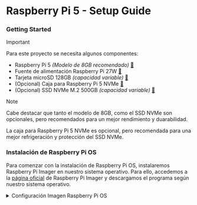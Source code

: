 # Raspberry Pi 5 - Setup Guide
### Getting Started
> [!IMPORTANT]
> Para este proyecto se necesita algunos componentes:
> - Raspberry Pi 5 *(Modelo de 8GB recomendado)* [🔗](https://amzn.eu/d/8PSWlGE)
> - Fuente de alimentación Raspberry Pi 27W [🔗](https://amzn.eu/d/5KuvbUQ)
> - Tarjeta microSD 128GB *(capacidad variable)* [🔗](https://amzn.eu/d/2EA1wH9)
> - (Opcional) Caja para Raspberry Pi 5 NVMe [🔗](https://amzn.eu/d/1gozBP4)
> - (Opcional) SSD NVMe M.2 500GB  *(capacidad variable)* [🔗](https://amzn.eu/d/a8RKGx0)

> [!NOTE]
> Cabe destacar que tanto el modelo de 8GB, como el SSD NVMe son opcionales, pero recomendados para un mejor rendimiento y duarabilidad.
> 
> La caja para Raspberry Pi 5 NVMe es opcional, pero recomendada para una mejor refrigeración y protección del SSD NVMe.

### Instalación de Raspberry Pi OS
Para comenzar con la instalación de Raspberry Pi OS, instalaremos Raspberry Pi Imager en nuestro sistema operativo. Para ello, accedemos a la [página oficial](https://www.raspberrypi.org/software/)   de Raspberry Pi Imager y descargamos el programa según nuestro sistema operativo.

<details>
<summary>Configuración Imagen Raspberry Pi OS</summary>
<br>

1. Seleccionamos la opción de **"Choose Device"**  y elegimos la opción de Raspberry Pi 5.
2. Seleccionamos la opción de **"Choose OS"** y elegimos la opción de Raspberry Pi OS. (Raspberry Pi OS [Con interfaz gráfica] o Raspberry Pi OS Lite [Sin interfaz gráfica]) en este caso seleccionaremos la versión con interfaz gráfica.
    - En el caso de tener una raspberry pi 5 de 8GB, se recomienda instalar la versión de 64 bits.
    - En el caso de tener una raspberry pi 5 de 4GB, se recomienda instalar la versión de 32 bits.
3. Seleccionamos la opción de **"Choose Storage"** y elegimos la tarjeta microSD que vamos a utilizar.
4. Antes de finalizar la instalar, editaremos los ajustes predeterminados del sistema operativo.
[!TIP]
    - **Nombre de Host:** `raspberrypi`
    - **Usuario:** `pi`
    - **Contraseña:** `raspberry`
    - **Habilitar SSH:** `Activado`
    - **Habilitar VNC:** `Activado`
    - **Idioma:** `Español`
    - **Zona Horaria:** `Madrid`
    - **Teclado:** `Español`
    - **Wi-Fi:** `Nombre de la red Wi-Fi`
    - **Contraseña Wi-Fi:** `Contraseña de la red Wi-Fi`


</details>

